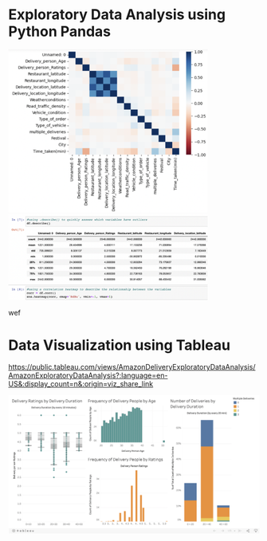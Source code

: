 # Exploratory Data Analysis using Python Pandas

<img src = "Corr_heatmap.png" width="400"> <img src = "Corr_matrix.png" width="400">

wef 


# Data Visualization using Tableau

https://public.tableau.com/views/AmazonDeliveryExploratoryDataAnalysis/AmazonExploratoryDataAnalysis?:language=en-US&:display_count=n&:origin=viz_share_link

<img src = "Amazon_EDA_dashboard.png" width="800">

